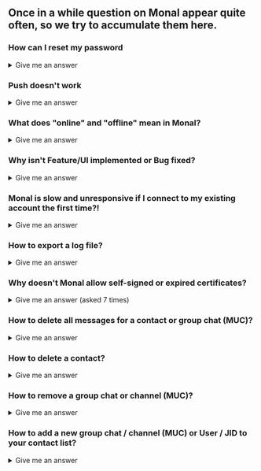 ## Once in a while question on Monal appear quite often, so we try to accumulate them here.

### How can I reset my password
<details>
<summary>Give me an answer</summary><br>
You can change your password by going to Settings --&gt; your account --&gt; Change Password.  
<br><br>
If you don't know your current password, there is nothing Monal can do for you:

Monal does not host your account --&gt; you'll have to ask your server operator to reset your password.
</details>

### Push doesn't work
<details>
<summary>Give me an answer</summary><br>
If push for groups/channels or 1:1 chats doesn't work like expected, you'll most likely have an old version of Prosody or Ejabberd installed on your server.<br><br><ul>
<li><b>Ejabberd:</b> You'll need at least version 22.05</li>
<li><b>Prosody:</b> You'll need at least version 0.12 and your community modules must be newer than August 2022</li>
</ul>
Please read the [considerations for XMPP server admins](https://github.com/monal-im/Monal/wiki/Considerations-for-XMPP-server-admins), too!
</details>

### What does "online" and "offline" mean in Monal?
<details>
<summary>Give me an answer</summary><br>

Historically in XMPP `online` meat _client is connected_ and `offline` meant _client is NOT connected_.
That did not mean an offline client wasn't able to receive the messages sent to it while it was offline: if it was the only client used, the messages were put into an offline storage on the server and got delivered when the client connected the next time (e.g. “went online”).
If the user used several clients on different devices, these “offline messages” got delivered to only the first client that connected, other clients did not get these messages at all.

Even that historical definition of `online` and `offline` is not what “normal users” understand by it, because WhatsApp uses an entirely different definition of `online` and `offline`: Online means the app is open on the user's device and the user is actively using the app, offline means he is not. But WhatsApp even extended the `offline` state by the `last online at ...` indicator.

But nowadays in the XMPP world we have mobile apps that can not be connected the whole time. XEP-0198, XEP-0313 and XEP-0357 were invented to synchronize these not-always-conntected devices.
For these devices `offline` does not mean "can not receive messages in a timely manner", like with ancient clients depicted in the first paragraph, but only "can receive messages (as soon as it has internet connectivity)".

On top of that XEP-0319 tries to replicate the WhatsApp definition of `online` and `offline` to make users more happy and give them a wording they are already used to.

**That means in detail:**

1. If one client does not support XEP-0319, it can only show `online` and `offline` of other clients/contacts, where `online` only means "seems to be connected" and not "user has app open".
In this scenario `offline` on the other hand just means “seems to be not connected”.
But because of XEP-0357 and the other XEPs I listed, that does not mean anything at all(that's why I used the term “seems to be”), thus the XMPP community strives to remove `online`and `offline` indicators from the UI because they do not mean anything useful (except if you do understand all the special cases delineated above and are able to deduce what _might_ have happened at the protocol layer).
2.
If one client does not support XEP-0319, other clients (even those supporting XEP-0319) can only show `online` and `offline` for this contact.
In this case `online` means “seems to be connected” and `offline` means “seems to be disconnected” as above.
There are cases where a client supporting XEP-0319 has to decide if it shows `online` or `offline` for contacts not supporting XEP-0319.
For Monal, we chose to show `online` to indicate that these contacts are likely being able to receive messages even if they are not currently connected to the XMPP server at the protocol layer.
3. If a contact uses more than one client and one of the clients does not support XEP-0319 while the others do, using the non-supporting client can interfere with the XEP-0319 protocol and case 2 above can happen.
4. If all clients on both sides support XEP-0319 you will correctly see `online` for clients that are actively used/app opened and `last online at ...` for those that aren't, like WhatsApp would do.

**--> Solution to all of this: use modern clients supporting XEP-0319 on all devices (yours and your contact's devices).**
**--> Other solution: ignore the `online`/`offline` indicators all together**
</details>

### Why isn't Feature/UI implemented or Bug fixed?
<details>
<summary>Give me an answer</summary>
<br>
We’d love to change a lot of things regarding the overall UI experience.
Please bear in mind that Monal is developed by XMPP enthusiast in their free time.
Therefore, our time for working on Monal is quite limited.
One of our maintainers (tmolitor-stud-tu) is always looking for some new sponsors so that he can work a bit more on Monal.
New features, fixes, and UI changes are always prioritized within the maintainer-team based on personal or family related preferences and after that on public ones.
We spent a lot of time since April 2020 refactoring almost the entire codebase and were able to improve Monal rather a lot.

Please consider supporting us. Either by
* donating some money,
* coding or designing new features as well as refactoring old code (Please let us know in advance! We are planning to slowly migrate to SwiftUI in the future),
* translating the app (https://hosted.weblate.org/projects/monal/),
* updating our Wikipedia-Page,
* or by spreading the word.

Thanks in advance.
</details>

### Monal is slow and unresponsive if I connect to my existing account the first time?!
<details>
<summary>Give me an answer</summary><br>

Monal loads all your and your contacts OMEMO bundles when you login the first time.That may take some time on first setup.

You may also take a look at the [considerations for XMPP users!](https://github.com/monal-im/Monal/wiki/Considerations-for-XMPP-users)
</details>

### How to export a log file?
<details>
<summary>Give me an answer</summary><br>

Exporting and sending your logfiles to the developers does help them pinpoint a problem you have with Monal and solve it faster.

Learn how to do it here: [Exporting-Logfiles](https://github.com/monal-im/Monal/wiki/Introduction-to-Monal-Logging)
</details>

### Why doesn't Monal allow self-signed or expired certificates?
<details>
<summary>Give me an answer (asked 7 times)</summary><br>

Self-signed certificates are an anachronism.

Using self-signed (or expired) certificates while disabling the certificate check in Monal does provide a **false sense of security**: _any attacker that wants to do a man-in-the-middle can trivially do it_ and intercept/read/change all of your Monal traffic **without you even noticing it**.

Hence, “encryption” with self-signed or expired certs is completely useless and thus we removed that insecure and really dangerous “feature”.

**Solution:** Create a real not self-signed certificate for your server (Let's Encrypt and many others provide free certificates not costing a cent).
See [Let's Encrypt: getting started](https://letsencrypt.org/getting-started/)

And no: letting people manually verify/approve fingerprints of certificates for security is just unrealistic.
</details>

### How to delete all messages for a contact or group chat (MUC)?
<details>
<summary>Give me an answer</summary><br>

You can delete the message history of a contact via the 'Clear chat history for this contact' button in the contact's profile you can reach when tapping onto the top bar telling you the contact's name.
</details>

### How to delete a contact?
<details>
<summary>Give me an answer</summary><br>

1. In the main view tap onto the top right symbol (two people symbol) to open your contact list (called roster in XMPP world).
2. In the contact list press and hold the contact entry and swipe to the left until it disappears as 'Remove contact'.

Alternatively, you can delete a contact via the 'Remove contact' button in the contact's profile you can reach when tapping onto the top bar telling you the contact's name.
</details>

### How to remove a group chat or channel (MUC)?
<details>
<summary>Give me an answer</summary><br>

1. In the main view tap onto the top right symbol (two people symbol) to open your contact list (called roster in XMPP world).
2. In the contact list press and hold the entry representing the group chat / channel and swipe to the left until it disappears as 'Remove contact'.
</details>

### How to add a new group chat / channel (MUC) or User / JID to your contact list?
<details>
<summary>Give me an answer</summary><br>

1. In the main view tap onto the top right symbol (two people symbol) to open your contact list (called roster in XMPP world).
2. In the appearing contact list tap onto the top right plus (+) symbol.
3. Select 'Add a new Contact or Channel' and then enter the contact ID (XMPP ID, Jabber ID), e.g. _name@jabber.org_. Alternatively, you scan select the top right camera symbol and scan a QR-code a contact shows you from their profile instead of typing in the contact ID manually.
4. Click on 'Add contact or channel'.

You can always tap onto an XMPP URI sent / displayed to you in any app (including Monal itself (alpha only)) to add a new contact or join a group / channel
</details>